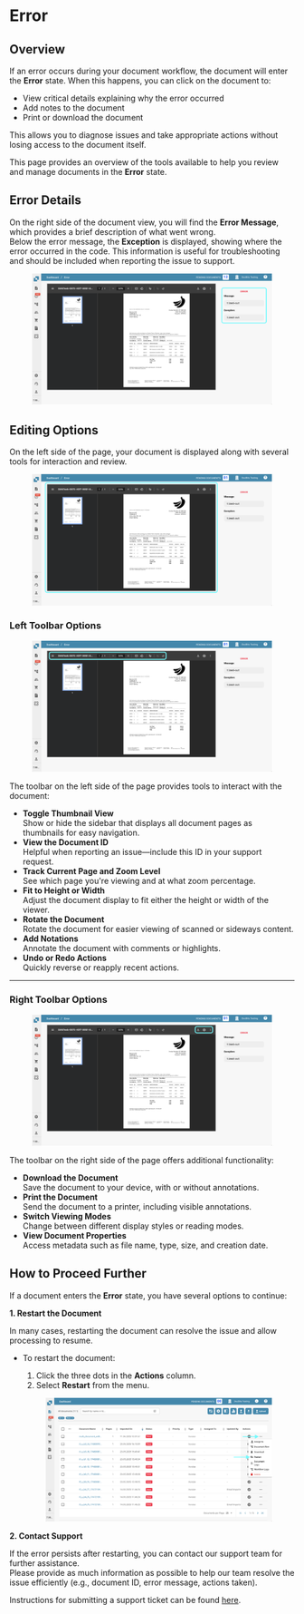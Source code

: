 # Error

## Overview

If an error occurs during your document workflow, the document will enter the **Error** state. When this happens, you can click on the document to:

* View critical details explaining why the error occurred
* Add notes to the document
* Print or download the document

This allows you to diagnose issues and take appropriate actions without losing access to the document itself.

This page provides an overview of the tools available to help you review and manage documents in the **Error** state.

## Error Details

On the right side of the document view, you will find the **Error Message**, which provides a brief description of what went wrong.\
Below the error message, the **Exception** is displayed, showing where the error occurred in the code. This information is useful for troubleshooting and should be included when reporting the issue to support.

<figure><img src="../../.gitbook/assets/error_2.png" alt=""><figcaption></figcaption></figure>

## Editing Options

On the left side of the page, your document is displayed along with several tools for interaction and review.

<figure><img src="../../.gitbook/assets/error_3 (1).png" alt=""><figcaption></figcaption></figure>

### **Left Toolbar Options**

<figure><img src="../../.gitbook/assets/error_4.png" alt=""><figcaption></figcaption></figure>

The toolbar on the left side of the page provides tools to interact with the document:

* **Toggle Thumbnail View**\
  Show or hide the sidebar that displays all document pages as thumbnails for easy navigation.
* **View the Document ID**\
  Helpful when reporting an issue—include this ID in your support request.
* **Track Current Page and Zoom Level**\
  See which page you're viewing and at what zoom percentage.
* **Fit to Height or Width**\
  Adjust the document display to fit either the height or width of the viewer.
* **Rotate the Document**\
  Rotate the document for easier viewing of scanned or sideways content.
* **Add Notations**\
  Annotate the document with comments or highlights.
* **Undo or Redo Actions**\
  Quickly reverse or reapply recent actions.

***

### **Right Toolbar Options**

<figure><img src="../../.gitbook/assets/error_5.png" alt=""><figcaption></figcaption></figure>

The toolbar on the right side of the page offers additional functionality:

* **Download the Document**\
  Save the document to your device, with or without annotations.
* **Print the Document**\
  Send the document to a printer, including visible annotations.
* **Switch Viewing Modes**\
  Change between different display styles or reading modes.
* **View Document Properties**\
  Access metadata such as file name, type, size, and creation date.

## How to Proceed Further

If a document enters the **Error** state, you have several options to continue:

**1. Restart the Document**

In many cases, restarting the document can resolve the issue and allow processing to resume.

*   To restart the document:

    1. Click the three dots in the **Actions** column.
    2. Select **Restart** from the menu.

    <figure><img src="../../.gitbook/assets/error_1.png" alt=""><figcaption></figcaption></figure>

**2. Contact Support**

If the error persists after restarting, you can contact our support team for further assistance.\
Please provide as much information as possible to help our team resolve the issue efficiently (e.g., document ID, error message, actions taken).

Instructions for submitting a support ticket can be found [here](ressources-and-support/user-support.md).
